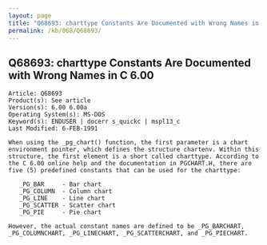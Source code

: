 ```yaml
---
layout: page
title: "Q68693: charttype Constants Are Documented with Wrong Names in C 6.00"
permalink: /kb/068/Q68693/
---
```


## Q68693: charttype Constants Are Documented with Wrong Names in C 6.00

	Article: Q68693
	Product(s): See article
	Version(s): 6.00 6.00a
	Operating System(s): MS-DOS
	Keyword(s): ENDUSER | docerr s_quickc | mspl13_c
	Last Modified: 6-FEB-1991
	
	When using the _pg_chart() function, the first parameter is a chart
	environment pointer, which defines the structure chartenv. Within this
	structure, the first element is a short called charttype. According to
	the C 6.00 online help and the documentation in PGCHART.H, there are
	five (5) predefined constants that can be used for the charttype:
	
	   _PG_BAR     - Bar chart
	   _PG_COLUMN  - Column chart
	   _PG_LINE    - Line chart
	   _PG_SCATTER - Scatter chart
	   _PG_PIE     - Pie chart
	
	However, the actual constant names are defined to be _PG_BARCHART,
	_PG_COLUMNCHART, _PG_LINECHART, _PG_SCATTERCHART, and _PG_PIECHART.

